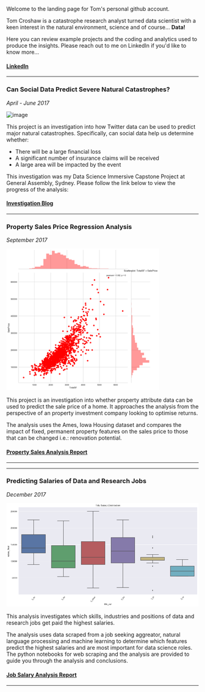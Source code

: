 Welcome to the landing page for Tom's personal github account. 

Tom Croshaw is a catastrophe research analyst turned data scientist with a keen interest in the natural environment, science and of course... **Data!**

Here you can review example projects and the coding and analytics used to produce the insights. Please reach out to me on LinkedIn if you'd like to know more...

#### [LinkedIn](https://www.linkedin.com/in/tom-croshaw/)

---

### Can Social Data Predict Severe Natural Catastrophes?
_April - June 2017_


![image](https://media.giphy.com/media/3o7TKOrTKTwdIFBi2k/giphy.gif)

This project is an investigation into how Twitter data can be used to predict major natural catastrophes. Specifically, can social data help us determine whether:
- There will be a large financial loss
- A significant number of insurance claims will be received
- A large area will be impacted by the event

This investigation was my Data Science Immersive Capstone Project at General Assembly, Sydney. Please follow the link below to view the progress of the analysis:

#### [Investigation Blog](/capstone/index.md)


---



### Property Sales Price Regression Analysis
_September 2017_

<img src="ames_housing_data/totalsf_corr.png" alt="" width="400">

This project is an investigation into whether property attribute data can be used to predict the sale price of a home. It approaches the analysis from the perspective of an property investment company looking to optimise returns. 

The analysis uses the Ames, Iowa Housing dataset and compares the impact of fixed, permanent property features on the sales price to those that can be changed i.e.: renovation potential.

#### [Property Sales Analysis Report](/ames_housing_data/index.md)

---

---



### Predicting Salaries of Data and Research Jobs
_December 2017_

<img src="data_jobs_analysis/salary_boxplot.png" alt="" width="550">

This analysis investigates which skills, industries and positions of data and research jobs get paid the highest salaries.

The analysis uses data scraped from a job seeking aggreator, natural language processing and machine learning to determine which features predict the highest salaries and are most important for data science roles. The python notebooks for web scraping and the analysis are provided to guide you through the analysis and conclusions.

#### [Job Salary Analysis Report](/data_jobs_analysis/index.md)

---
